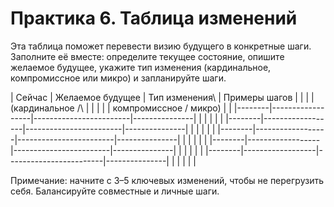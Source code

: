 # Практика 6. Таблица изменений

Эта таблица поможет перевести визию будущего в конкретные шаги. Заполните её вместе: определите текущее состояние, опишите желаемое будущее, укажите тип изменения (кардинальное, компромиссное или микро) и запланируйте шаги.

| Сейчас | Желаемое будущее | Тип изменения\         | Примеры шагов |
|        |                  | (кардинальное /\       |               |
|        |                  | компромиссное / микро) |               |
|--------|------------------|------------------------|---------------|
|        |                  |                        |               |
|--------|------------------|------------------------|---------------|
|        |                  |                        |               |
|--------|------------------|------------------------|---------------|
|        |                  |                        |               |
|--------|------------------|------------------------|---------------|
|        |                  |                        |               |
|--------|------------------|------------------------|---------------|
|        |                  |                        |               |

Примечание: начните с 3–5 ключевых изменений, чтобы не перегрузить себя. Балансируйте совместные и личные шаги.
